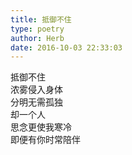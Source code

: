 ```yaml
---  
title: 抵御不住  
type: poetry  
author: Herb  
date: 2016-10-03 22:33:03    
---  
```

抵御不住  
浓雾侵入身体  
分明无需孤独  
却一个人  
思念更使我寒冷  
即便有你时常陪伴
